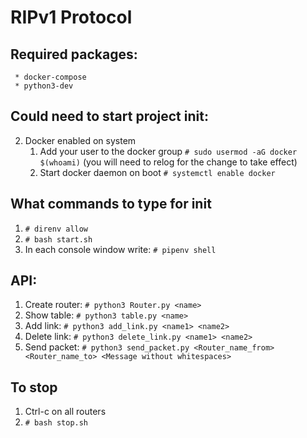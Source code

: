 # RIPv1 Protocol
## Required packages:
     * docker-compose
     * python3-dev
     
## Could need to start project init:
2. Docker enabled on system
      1. Add your user to the docker group `# sudo usermod -aG docker $(whoami)` (you will need to relog for the change to take effect)
      2. Start docker daemon on boot `# systemctl enable docker`

## What commands to type for init
  1. `# direnv allow`
  2. `# bash start.sh`
  3. In each console window write: `# pipenv shell`
  
## API:
  1. Create router: `# python3 Router.py <name>`
  2. Show table: `# python3 table.py <name>`
  3. Add link: `# python3 add_link.py <name1> <name2>`
  4. Delete link: `# python3 delete_link.py <name1> <name2>`
  5. Send packet: `# python3 send_packet.py <Router_name_from> <Router_name_to> <Message without whitespaces>`

## To stop
  1. Ctrl-c on all routers
  2. `# bash stop.sh`
